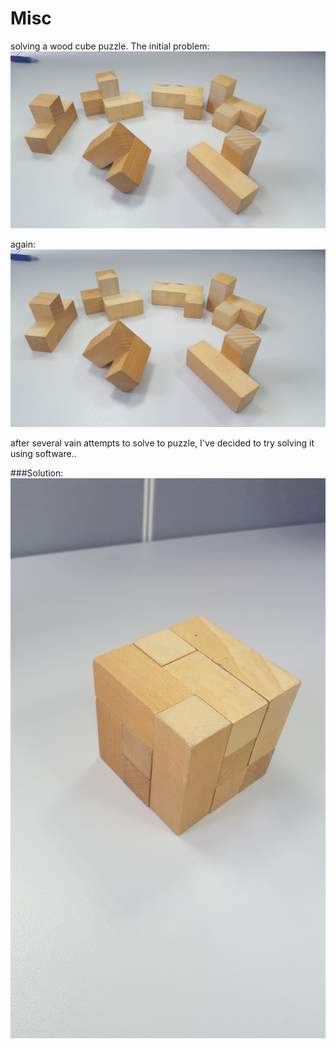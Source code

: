 # Misc
solving a wood cube puzzle.
The initial problem:
![problem picture](https://github.com/TomSolomon/Misc/blob/master/problem.jpg)


again:
![problem picture relative](/problem.jpg?raw=true)

after several vain attempts to solve to puzzle, I've decided to try solving it using software..


###Solution:
![solution](/solution.jpg?raw=true)

